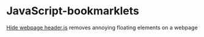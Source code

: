 # JavaScript-bookmarklets
[Hide webpage header.js](hideWebpageHeader.js) removes annoying floating elements on a webpage
